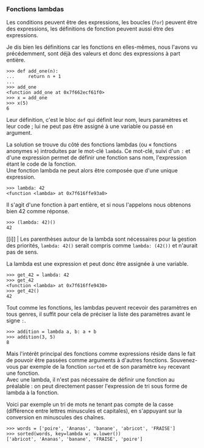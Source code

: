 ### Fonctions lambdas

Les conditions peuvent être des expressions, les boucles (`for`) peuvent être des expressions, les définitions de fonction peuvent aussi être des expressions.

Je dis bien les définitions car les fonctions en elles-mêmes, nous l'avons vu précédemment, sont déjà des valeurs et donc des expressions à part entière.

```pycon
>>> def add_one(n):
...     return n + 1
... 
>>> add_one
<function add_one at 0x7f662ecf61f0>
>>> x = add_one
>>> x(5)
6
```

Leur définition, c'est le bloc `def` qui définit leur nom, leurs paramètres et leur code ; lui ne peut pas être assigné à une variable ou passé en argument.

La solution se trouve du côté des fonctions lambdas (ou « fonctions anonymes ») introduites par le mot-clé `lambda`.
Ce mot-clé, suivi d'un `:` et d'une expression permet de définir une fonction sans nom, l'expression étant le code de la fonction.  
Une fonction lambda ne peut alors être composée que d'une unique expression.

```pycon
>>> lambda: 42
<function <lambda> at 0x7f616ffe93a0>
```

Il s'agit d'une fonction à part entière, et si nous l'appelons nous obtenons bien 42 comme réponse.

```pycon
>>> (lambda: 42)()
42
```

[[i]]
| Les parenthèses autour de la lambda sont nécessaires pour la gestion des priorités, `lambda: 42()` serait compris comme `lambda: (42())` et n'aurait pas de sens.

La lambda est une expression et peut donc être assignée à une variable.

```pycon
>>> get_42 = lambda: 42
>>> get_42
<function <lambda> at 0x7f616ffe9430>
>>> get_42()
42
```

Tout comme les fonctions, les lambdas peuvent recevoir des paramètres en tous genres, il suffit pour cela de préciser la liste des paramètres avant le signe `:`.

```pycon
>>> addition = lambda a, b: a + b
>>> addition(3, 5)
8
```

Mais l'intérêt principal des fonctions comme expressions réside dans le fait de pouvoir être passées comme arguments à d'autres fonctions.
Souvenez-vous par exemple de la fonction `sorted` et de son paramètre `key` recevant une fonction.  
Avec une lambda, il n'est pas nécessaire de définir une fonction au préalable : on peut directement passer l'expression de tri sous forme de lambda à la fonction.

Voici par exemple un tri de mots ne tenant pas compte de la casse (différence entre lettres minuscules et capitales), en s'appuyant sur la conversion en minuscules des chaînes.

```pycon
>>> words = ['poire', 'Ananas', 'banane', 'abricot', 'FRAISE']
>>> sorted(words, key=lambda w: w.lower())
['abricot', 'Ananas', 'banane', 'FRAISE', 'poire']
```
